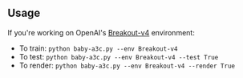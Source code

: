 Usage
--------

If you're working on OpenAI's [Breakout-v4](https://gym.openai.com/envs/Breakout-v4/) environment:
 * To train: `python baby-a3c.py --env Breakout-v4`
 * To test: `python baby-a3c.py --env Breakout-v4 --test True`
 * To render: `python baby-a3c.py --env Breakout-v4 --render True`

